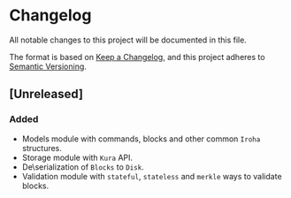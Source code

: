 # Changelog
All notable changes to this project will be documented in this file.

The format is based on [Keep a Changelog](https://keepachangelog.com/en/1.0.0/),
and this project adheres to [Semantic Versioning](https://semver.org/spec/v2.0.0.html).

## [Unreleased]

### Added

- Models module with commands, blocks and other common `Iroha` structures. 
- Storage module with `Kura` API.
- De\serialization of `Blocks` to `Disk`.
- Validation module with `stateful`, `stateless` and `merkle` ways to validate blocks.
